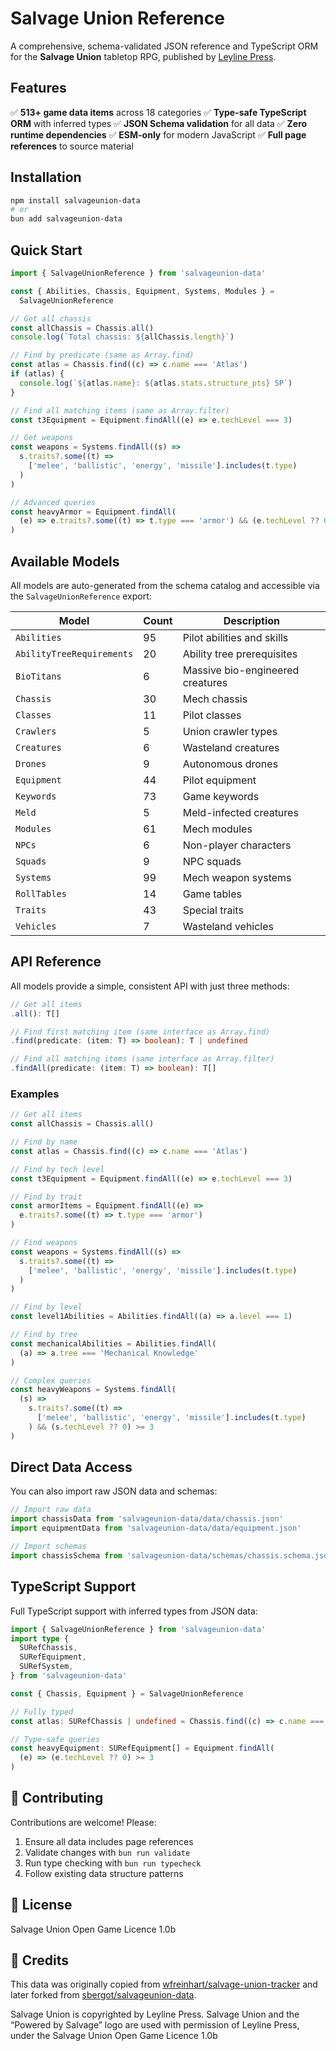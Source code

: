 # Salvage Union Reference

A comprehensive, schema-validated JSON reference and TypeScript ORM for the **Salvage Union** tabletop RPG, published by [Leyline Press](https://leyline.press/).

## Features

✅ **513+ game data items** across 18 categories
✅ **Type-safe TypeScript ORM** with inferred types
✅ **JSON Schema validation** for all data
✅ **Zero runtime dependencies**
✅ **ESM-only** for modern JavaScript
✅ **Full page references** to source material

## Installation

```bash
npm install salvageunion-data
# or
bun add salvageunion-data
```

## Quick Start

```typescript
import { SalvageUnionReference } from 'salvageunion-data'

const { Abilities, Chassis, Equipment, Systems, Modules } =
  SalvageUnionReference

// Get all chassis
const allChassis = Chassis.all()
console.log(`Total chassis: ${allChassis.length}`)

// Find by predicate (same as Array.find)
const atlas = Chassis.find((c) => c.name === 'Atlas')
if (atlas) {
  console.log(`${atlas.name}: ${atlas.stats.structure_pts} SP`)
}

// Find all matching items (same as Array.filter)
const t3Equipment = Equipment.findAll((e) => e.techLevel === 3)

// Get weapons
const weapons = Systems.findAll((s) =>
  s.traits?.some((t) =>
    ['melee', 'ballistic', 'energy', 'missile'].includes(t.type)
  )
)

// Advanced queries
const heavyArmor = Equipment.findAll(
  (e) => e.traits?.some((t) => t.type === 'armor') && (e.techLevel ?? 0) >= 3
)
```

## Available Models

All models are auto-generated from the schema catalog and accessible via the `SalvageUnionReference` export:

| Model                     | Count | Description                      |
| ------------------------- | ----- | -------------------------------- |
| `Abilities`               | 95    | Pilot abilities and skills       |
| `AbilityTreeRequirements` | 20    | Ability tree prerequisites       |
| `BioTitans`               | 6     | Massive bio-engineered creatures |
| `Chassis`                 | 30    | Mech chassis                     |
| `Classes`                 | 11    | Pilot classes                    |
| `Crawlers`                | 5     | Union crawler types              |
| `Creatures`               | 6     | Wasteland creatures              |
| `Drones`                  | 9     | Autonomous drones                |
| `Equipment`               | 44    | Pilot equipment                  |
| `Keywords`                | 73    | Game keywords                    |
| `Meld`                    | 5     | Meld-infected creatures          |
| `Modules`                 | 61    | Mech modules                     |
| `NPCs`                    | 6     | Non-player characters            |
| `Squads`                  | 9     | NPC squads                       |
| `Systems`                 | 99    | Mech weapon systems              |
| `RollTables`              | 14    | Game tables                      |
| `Traits`                  | 43    | Special traits                   |
| `Vehicles`                | 7     | Wasteland vehicles               |

## API Reference

All models provide a simple, consistent API with just three methods:

```typescript
// Get all items
.all(): T[]

// Find first matching item (same interface as Array.find)
.find(predicate: (item: T) => boolean): T | undefined

// Find all matching items (same interface as Array.filter)
.findAll(predicate: (item: T) => boolean): T[]
```

### Examples

```typescript
// Get all items
const allChassis = Chassis.all()

// Find by name
const atlas = Chassis.find((c) => c.name === 'Atlas')

// Find by tech level
const t3Equipment = Equipment.findAll((e) => e.techLevel === 3)

// Find by trait
const armorItems = Equipment.findAll((e) =>
  e.traits?.some((t) => t.type === 'armor')
)

// Find weapons
const weapons = Systems.findAll((s) =>
  s.traits?.some((t) =>
    ['melee', 'ballistic', 'energy', 'missile'].includes(t.type)
  )
)

// Find by level
const level1Abilities = Abilities.findAll((a) => a.level === 1)

// Find by tree
const mechanicalAbilities = Abilities.findAll(
  (a) => a.tree === 'Mechanical Knowledge'
)

// Complex queries
const heavyWeapons = Systems.findAll(
  (s) =>
    s.traits?.some((t) =>
      ['melee', 'ballistic', 'energy', 'missile'].includes(t.type)
    ) && (s.techLevel ?? 0) >= 3
)
```

## Direct Data Access

You can also import raw JSON data and schemas:

```typescript
// Import raw data
import chassisData from 'salvageunion-data/data/chassis.json'
import equipmentData from 'salvageunion-data/data/equipment.json'

// Import schemas
import chassisSchema from 'salvageunion-data/schemas/chassis.schema.json'
```

## TypeScript Support

Full TypeScript support with inferred types from JSON data:

```typescript
import { SalvageUnionReference } from 'salvageunion-data'
import type {
  SURefChassis,
  SURefEquipment,
  SURefSystem,
} from 'salvageunion-data'

const { Chassis, Equipment } = SalvageUnionReference

// Fully typed
const atlas: SURefChassis | undefined = Chassis.find((c) => c.name === 'Atlas')

// Type-safe queries
const heavyEquipment: SURefEquipment[] = Equipment.findAll(
  (e) => (e.techLevel ?? 0) >= 3
)
```

## 🤝 Contributing

Contributions are welcome! Please:

1. Ensure all data includes page references
2. Validate changes with `bun run validate`
3. Run type checking with `bun run typecheck`
4. Follow existing data structure patterns

## 📜 License

Salvage Union Open Game Licence 1.0b

## 🙏 Credits

This data was originally copied from [wfreinhart/salvage-union-tracker](https://github.com/wfreinhart/salvage-union-tracker) and later forked from [sbergot/salvageunion-data](https://github.com/sbergot/salvageunion-data).

Salvage Union is copyrighted by Leyline Press. Salvage Union and the “Powered by Salvage” logo are used with permission of Leyline Press, under the Salvage Union Open Game Licence 1.0b
